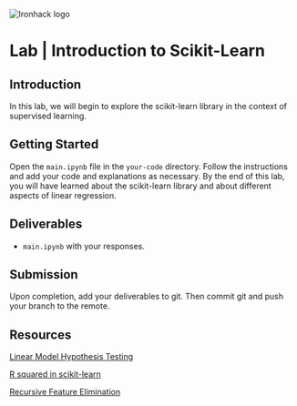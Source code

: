 ![Ironhack logo](https://i.imgur.com/1QgrNNw.png)

# Lab | Introduction to Scikit-Learn


## Introduction

In this lab, we will begin to explore the scikit-learn library in the context of supervised learning.

## Getting Started

Open the `main.ipynb` file in the `your-code` directory. Follow the instructions and add your code and explanations as necessary. By the end of this lab, you will have learned about the scikit-learn library and about different aspects of linear regression.

## Deliverables

- `main.ipynb` with your responses.

## Submission

Upon completion, add your deliverables to git. Then commit git and push your branch to the remote.

## Resources

[Linear Model Hypothesis Testing](https://onlinecourses.science.psu.edu/stat501/node/297/)

[R squared in scikit-learn](https://scikit-learn.org/stable/modules/generated/sklearn.metrics.r2_score.html)

[Recursive Feature Elimination](https://scikit-learn.org/stable/modules/generated/sklearn.feature_selection.RFE.html)

